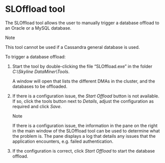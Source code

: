 # SLOffload tool

The SLOffload tool allows the user to manually trigger a database offload to an Oracle or a MySQL database.

> [!NOTE]
> This tool cannot be used if a Cassandra general database is used.

To trigger a database offload:

1. Start the tool by double-clicking the file “SLOffload.exe” in the folder *C:\\Skyline DataMiner\\Tools*.

    A window will open that lists the different DMAs in the cluster, and the databases to be offloaded.

2. If there is a configuration issue, the *Start Offload* button is not available. If so, click the tools button next to *Details*, adjust the configuration as required and click *Save*.

    > [!NOTE]
    > If there is a configuration issue, the information in the pane on the right in the main window of the SLOffload tool can be used to determine what the problem is. The pane displays a log that details any issues that the application encounters, e.g. failed authentication.

3. If the configuration is correct, click *Start Offload* to start the database offload.


